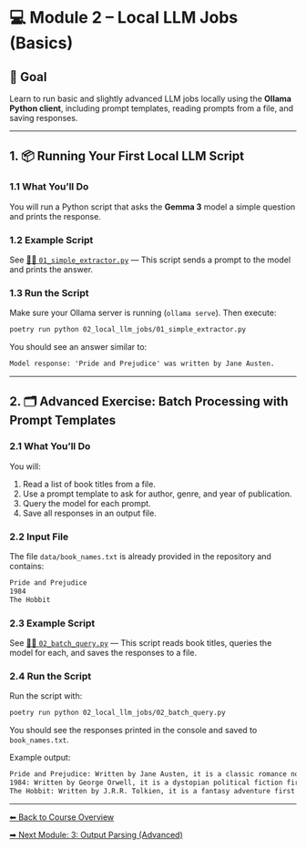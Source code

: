 # 💻 Module 2 – Local LLM Jobs (Basics)

## 🎯 Goal

Learn to run basic and slightly advanced LLM jobs locally using the **Ollama Python client**, including prompt templates, reading prompts from a file, and saving responses.

---

## 1. 📦 Running Your First Local LLM Script

### **1.1 What You’ll Do**

You will run a Python script that asks the **Gemma 3** model a simple question and prints the response.

### **1.2 Example Script**

See [🧑‍💻 `01_simple_extractor.py`](./01_simple_extractor.py) — This script sends a prompt to the model and prints the answer.

### **1.3 Run the Script**

Make sure your Ollama server is running (`ollama serve`). Then execute:

```bash
poetry run python 02_local_llm_jobs/01_simple_extractor.py
```

You should see an answer similar to:

```txt
Model response: 'Pride and Prejudice' was written by Jane Austen.
```

---

## 2. 🗂️ Advanced Exercise: Batch Processing with Prompt Templates

### **2.1 What You’ll Do**

You will:

1. Read a list of book titles from a file.
2. Use a prompt template to ask for author, genre, and year of publication.
3. Query the model for each prompt.
4. Save all responses in an output file.

### **2.2 Input File**

The file `data/book_names.txt` is already provided in the repository and contains:

```txt
Pride and Prejudice
1984
The Hobbit
```

### **2.3 Example Script**

See [🧑‍💻 `02_batch_query.py`](./02_batch_query.py) — This script reads book titles, queries the model for each, and saves the responses to a file.

### **2.4 Run the Script**

Run the script with:

```bash
poetry run python 02_local_llm_jobs/02_batch_query.py
```

You should see the responses printed in the console and saved to `book_names.txt`.

Example output:

```txt
Pride and Prejudice: Written by Jane Austen, it is a classic romance novel first published in 1813.
1984: Written by George Orwell, it is a dystopian political fiction first published in 1949.
The Hobbit: Written by J.R.R. Tolkien, it is a fantasy adventure first published in 1937.
```

---

[⬅ Back to Course Overview](../README.md)

[➡ Next Module: 3: Output Parsing (Advanced)](../03_output_parsing/README.md)
